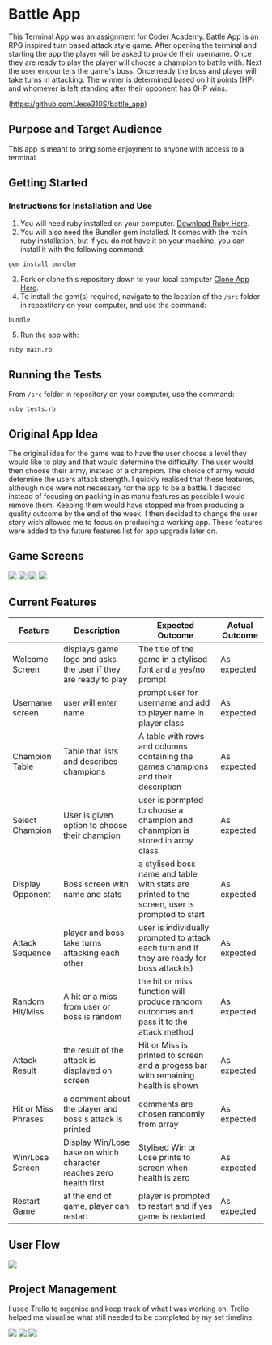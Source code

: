 # Battle App
This Terminal App was an assignment for Coder Academy. Battle App is an RPG inspired turn based attack style game.  After opening the terminal and starting the app the player will be asked to provide their username.  Once they are ready to play the player will choose a champion to battle with.  Next the user encounters the game's boss.  Once ready the boss and player will take turns in attacking. The winner is determined based on hit points (HP) and whomever is left standing after their opponent has 0HP wins.

(https://github.com/Jese310S/battle_app)

## Purpose and Target Audience
This app is meant to bring some enjoyment to anyone with access to a terminal.

## Getting Started

### Instructions for Installation and Use

1. You will need ruby installed on your computer. [Download Ruby Here](https://www.ruby-lang.org/en/).
2. You will also need the Bundler gem installed. It comes with the main ruby installation, but if you do not have it on your machine, you can install it with the following command:

`gem install bundler`

3. Fork or clone this repository down to your local computer [Clone App Here](https://github.com/Jese310S/battle_app.git).
4. To install the gem(s) required, navigate to the location of the `/src` folder in repostitory on your computer, and use the command:

`bundle`

5. Run the app with:

`ruby main.rb`

## Running the Tests

From `/src` folder in repository on your computer, use the command:

`ruby tests.rb`



## Original App Idea

The original idea for the game was to have the user choose a level they would like to play and that would determine the difficulty.  The user would then choose their army, instead of a champion.  The choice of army would determine the users attack strength.  I quickly realised that these features, although nice were not necessary for the app to be a battle. I decided instead of focusing on packing in as manu features as possible I would remove them. Keeping them would have stopped me from producing a quality outcome by the end of the week.  I then decided to change the user story wich allowed me to focus on producing a working app.  These features were added to the future features list for app upgrade later on.

## Game Screens

![](./docs/gifs/welcome_screen.gif)
![](./docs/gifs/hit.gif)
![](./docs/gifs/choose_champ.gif)
![](./docs/gifs/Win_screen.gif)


## Current Features


| Feature | Description | Expected Outcome | Actual Outcome |
| ------ | ------ | ------- | ------ |
| Welcome Screen | displays game logo and asks the user if they are ready to play | The title of the game in a stylised font and a yes/no prompt | As expected
| Username screen  | user will enter name | prompt user for username and add to player name in player class | As expected
| Champion Table | Table that lists and describes champions  | A table with rows and columns containing the games champions and their description | As expected
| Select Champion | User is given option to choose their champion | user is pormpted to choose a champion and chanmpion is stored in army class | As expected
|  Display Opponent | Boss screen with name and stats | a stylised boss name and table with stats are printed to the screen, user is prompted to start | As expected
| Attack Sequence | player and boss take turns attacking each other | user is individually prompted to attack each turn and if they are ready for boss attack(s) | As expected
| Random Hit/Miss | A hit or a miss from user or boss is random | the hit or miss function will produce random outcomes and pass it to the attack method | As expected
| Attack Result | the result of the attack is displayed on screen | Hit or Miss is printed to screen and a progess bar with remaining health is shown | As expected
| Hit or Miss Phrases | a comment about the player and boss's attack is printed  | comments are chosen randomly from array | As expected
| Win/Lose Screen | Display Win/Lose base on which character reaches zero health first | Stylised Win or Lose prints to screen when health is zero | As expected
| Restart Game | at the end of game, player can restart | player is prompted to restart and if yes game is restarted | As expected

## User Flow 
![](./docs/gifs/user_flow.png)


## Project Management

I used Trello to organise and keep track of what I was working on. Trello helped me visualise what still needed to be completed by my set timeline.


![](./docs/trello/trello_1.png)
![](./docs/trello/trello_4.png)
![](./docs/trello/trello_7.png)


















